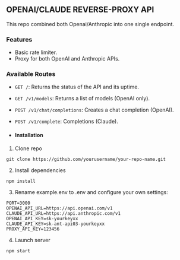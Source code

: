 ## OPENAI/CLAUDE REVERSE-PROXY API

This repo combined both Openai/Anthropic into one single endpoint.

### Features

- Basic rate limiter.
- Proxy for both OpenAI and Anthropic APIs.

### Available Routes

- `GET /`: Returns the status of the API and its uptime.
- `GET /v1/models`: Returns a list of models (OpenAI only).
- `POST /v1/chat/completions`: Creates a chat completion (OpenAI).
- `POST /v1/complete`: Completions (Claude).

- #### Installation

1. Clone repo
```
git clone https://github.com/yourusername/your-repo-name.git
```
2. Install dependencies
```
npm install
```
3. Rename example.env to .env and configure your own settings:
```
PORT=3000
OPENAI_API_URL=https://api.openai.com/v1
CLAUDE_API_URL=https://api.anthropic.com/v1
OPENAI_API_KEY=sk-yourkeyxx
CLAUDE_API_KEY=sk-ant-api03-yourkeyxx
PROXY_API_KEY=123456
```
4. Launch server
```
npm start
```

